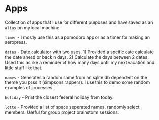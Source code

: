 # Apps

Collection of apps that I use for different purposes and have saved as an `alias` on my local machine

`timer` - I mostly use this as a pomodoro app or as a timer for making an aeropress.

`dates` - Date calculator with two uses. 1) Provided a spcific date calculate the date ahead or back n days. 2) Calculate the days between 2 dates. Used this as like a reminder of how many days until my next vacation and little stuff like that.

`names` - Generates a random name from an sqlite db dependent on the theme you pass it (simpsons|rappers). I use this to demo some random examples of processes.

`holiday` - Print the closest federal holiday from today.

`lotto` - Provided a list of space seperated names, randomly select members. Useful for group project brainstorm sessions.

